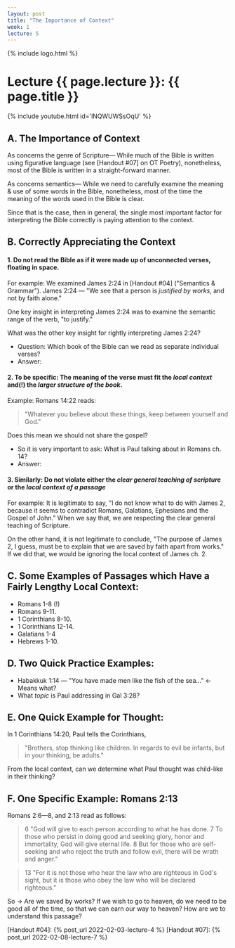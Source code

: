 ```yaml
---
layout: post
title: "The Importance of Context"
week: 1
lecture: 5
---
```


{% include logo.html %}

# Lecture {{ page.lecture }}: {{ page.title }}

{% include youtube.html id='lNQWUWSsOqU' %}

## A. The Importance of Context
As concerns the genre of Scripture—
While much of the Bible is written using figurative language (see [Handout #07] on OT Poetry), nonetheless, most of the Bible is written in a straight-forward manner.

As concerns semantics—
While we need to carefully examine the meaning & use of some words in the Bible, nonetheless, most of the time the meaning of the words used in the Bible is clear.

Since that is the case, then in general, the single most important factor for interpreting the Bible correctly is paying attention to the context.

## B. Correctly Appreciating the Context
#### 1. Do not read the Bible as if it were made up of unconnected verses, floating in space.

For example: We examined James 2:24 in [Handout #04] ("Semantics & Grammar"). James 2:24 — "We see that a person is _justified by works_, and not by faith alone."

One key insight in interpreting James 2:24 was to examine the semantic range of the verb, "to justify."

What was the other key insight for rightly interpreting James 2:24?

- Question: Which book of the Bible can we read as separate individual verses?
- Answer:

#### 2. To be specific: The meaning of the verse must fit the _local context_ and(!) the _larger structure of the book_.

Example: Romans 14:22 reads:
> "Whatever you believe about these things, keep between yourself and God."

Does this mean we should not share the gospel?

- So it is very important to ask: What is Paul talking about in Romans ch. 14?
- Answer:

#### 3. Similarly: Do not violate either the _clear general teaching of scripture_ or the _local context of a passage_

For example: It is legitimate to say, "l do not know what to do with James 2, because it seems to contradict Romans, Galatians, Ephesians and the Gospel of John." When we say that, we are respecting the clear general teaching of Scripture.

On the other hand, it is not legitimate to conclude, "The purpose of James 2, I guess, must be to explain that we are saved by faith apart from works." If we did that, we would be ignoring the local context of James ch. 2.

## C. Some Examples of Passages which Have a Fairly Lengthy Local Context:
- Romans 1-8 (!)
- Romans 9-11.
- 1 Corinthians 8-10.
- 1 Corinthians 12-14.
- Galatians 1-4
- Hebrews 1-10.

## D. Two Quick Practice Examples:
- Habakkuk 1:14 — "You have made men like the fish of the sea..." <- Means what?
- What *topic* is Paul addressing in Gal 3:28?

## E. One Quick Example for Thought:
In 1 Corinthians 14:20, Paul tells the Corinthians,

> "Brothers, stop thinking like children. In regards to evil be infants, but in your thinking, be adults."

From the local context, can we determine what Paul thought was child-like in their thinking?

## F. One Specific Example: Romans 2:13
Romans 2:6—8, and 2:13 read as follows:

> 6 "God will give to each person according to what he has done. 7 To those who persist in doing good and seeking glory, honor and immortality, God will give eternal life. 8 But for those who are self-seeking and who reject the truth and follow evil, there will be wrath and anger."

> 13 "For it is not those who hear the law who are righteous in God's sight, but it is those who obey the law who will be declared righteous."

So -> Are we saved by works? If we wish to go to heaven, do we need to be good all of the time, so that we can earn our way to heaven? How are we to understand this passage?

[Handout #04]: {% post_url 2022-02-03-lecture-4 %}
[Handout #07]: {% post_url 2022-02-08-lecture-7 %}